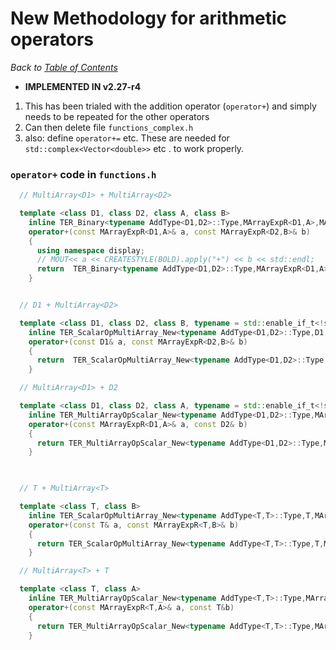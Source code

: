 # New Methodology for arithmetic operators

_Back to [Table of Contents](../README.md)_

+ **IMPLEMENTED IN v2.27-r4**

1. This has been trialed with the addition operator (`operator+`) and simply needs to be repeated for the other operators
1. Can then delete file `functions_complex.h`  
1. also: define `operator+=` etc.  These are needed for `std::complex<Vector<double>>` etc . to work properly.

### `operator+` code in `functions.h`
```C++
  // MultiArray<D1> + MultiArray<D2>

  template <class D1, class D2, class A, class B> 
    inline TER_Binary<typename AddType<D1,D2>::Type,MArrayExpR<D1,A>,MArrayExpR<D2,B>,Fun_Add_New<D1,D2> > 
    operator+(const MArrayExpR<D1,A>& a, const MArrayExpR<D2,B>& b)
    {
      using namespace display;
      // MOUT<< a << CREATESTYLE(BOLD).apply("+") << b << std::endl;
      return  TER_Binary<typename AddType<D1,D2>::Type,MArrayExpR<D1,A>,MArrayExpR<D2,B>,Fun_Add_New<D1,D2> >(a,b);
    }


  // D1 + MultiArray<D2>

  template <class D1, class D2, class B, typename = std::enable_if_t<!std::is_base_of<MultiArrayAbstract,D1>::value> > 
    inline TER_ScalarOpMultiArray_New<typename AddType<D1,D2>::Type,D1,MArrayExpR<D2,B>,Fun_Add_New<D1,D2> >
    operator+(const D1& a, const MArrayExpR<D2,B>& b)
    {
      return  TER_ScalarOpMultiArray_New<typename AddType<D1,D2>::Type,D1,MArrayExpR<D2,B>,Fun_Add_New<D1,D2> >(a,b);
    }

  // MultiArray<D1> + D2

  template <class D1, class D2, class A, typename = std::enable_if_t<!std::is_base_of<MultiArrayAbstract,D2>::value> > 
    inline TER_MultiArrayOpScalar_New<typename AddType<D1,D2>::Type,MArrayExpR<D1,A>,D2,Fun_Add_New<D1,D2> >
    operator+(const MArrayExpR<D1,A>& a, const D2& b)
    {
      return TER_MultiArrayOpScalar_New<typename AddType<D1,D2>::Type,MArrayExpR<D1,A>,D2,Fun_Add_New<D1,D2> >(a,b);
    }
  


  // T + MultiArray<T>

  template <class T, class B> 
    inline TER_ScalarOpMultiArray_New<typename AddType<T,T>::Type,T,MArrayExpR<T,B>,Fun_Add_New<T,T> >
    operator+(const T& a, const MArrayExpR<T,B>& b)
    {
      return TER_ScalarOpMultiArray_New<typename AddType<T,T>::Type,T,MArrayExpR<T,B>,Fun_Add_New<T,T> >(a,b);
    }

  // MultiArray<T> + T

  template <class T, class A> 
    inline TER_MultiArrayOpScalar_New<typename AddType<T,T>::Type,MArrayExpR<T,A>,T,Fun_Add_New<T,T> >
    operator+(const MArrayExpR<T,A>& a, const T&b)
    {
      return TER_MultiArrayOpScalar_New<typename AddType<T,T>::Type,MArrayExpR<T,A>,T,Fun_Add_New<T,T> >(a,b);
    }
```

